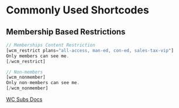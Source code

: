 # Commonly Used Shortcodes

## Membership Based Restrictions
```php
// Memberships Content Restriction
[wcm_restrict plans="all-access, man-ed, con-ed, sales-tax-vip"]
Only members can see me.
[/wcm_restrict]

// Non-members
[wcm_nonmember]
Only non-members can see me.
[/wcm_nonmember]
```

[WC Subs Docs](https://woocommerce.com/document/subscriptions/develop/filter-reference/)
